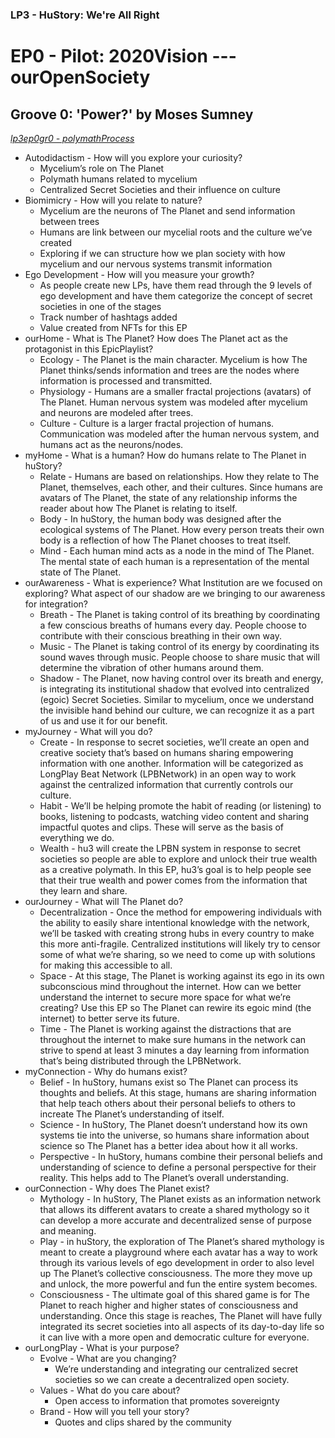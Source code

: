 ### LP3 - HuStory: We're All Right
# EP0 - Pilot: 2020Vision --- ourOpenSociety

## Groove 0: 'Power?' by Moses Sumney
[_lp3ep0gr0 - polymathProcess_]()
  * Autodidactism - How will you explore your curiosity?
    * Mycelium’s role on The Planet
    * Polymath humans related to mycelium
    * Centralized Secret Societies and their influence on culture
  * Biomimicry - How will you relate to nature?
    * Mycelium are the neurons of The Planet and send information between trees
    * Humans are link between our mycelial roots and the culture we’ve created
    * Exploring if we can structure how we plan society with how mycelium and our nervous systems transmit information
  * Ego Development - How will you measure your growth?
    * As people create new LPs, have them read through the 9 levels of ego development and have them categorize the concept of secret societies in one of the stages
    * Track number of hashtags added
    * Value created from NFTs for this EP
* ourHome - What is The Planet? How does The Planet act as the protagonist in this EpicPlaylist?
  * Ecology - The Planet is the main character. Mycelium is how The Planet thinks/sends information and trees are the nodes where information is processed and transmitted.
  * Physiology - Humans are a smaller fractal projections (avatars) of The Planet. Human nervous system was modeled after mycelium and neurons are modeled after trees.
  * Culture - Culture is a larger fractal projection of humans. Communication was modeled after the human nervous system, and humans act as the neurons/nodes.
* myHome - What is a human? How do humans relate to The Planet in huStory?
  * Relate - Humans are based on relationships. How they relate to The Planet, themselves, each other, and their cultures. Since humans are avatars of The Planet, the state of any relationship informs the reader about how The Planet is relating to itself.
  * Body - In huStory, the human body was designed after the ecological systems of The Planet. How every person treats their own body is a reflection of how The Planet chooses to treat itself.
  * Mind - Each human mind acts as a node in the mind of The Planet. The mental state of each human is a representation of the mental state of The Planet.
* ourAwareness - What is experience? What Institution are we focused on exploring? What aspect of our shadow are we bringing to our awareness for integration?
  * Breath - The Planet is taking control of its breathing by coordinating a few conscious breaths of humans every day. People choose to contribute with their conscious breathing in their own way.
  * Music - The Planet is taking control of its energy by coordinating its sound waves through music. People choose to share music that will determine the vibration of other humans around them.
  * Shadow - The Planet, now having control over its breath and energy, is integrating its institutional shadow that evolved into centralized (egoic) Secret Societies. Similar to mycelium, once we understand the invisible hand behind our culture, we can recognize it as a part of us and use it for our benefit.
* myJourney - What will you do?
  * Create - In response to secret societies, we’ll create an open and creative society that’s based on humans sharing empowering information with one another. Information will be categorized as LongPlay Beat Network (LPBNetwork) in an open way to work against the centralized information that currently controls our culture.
  * Habit - We’ll be helping promote the habit of reading (or listening) to books, listening to podcasts, watching video content and sharing impactful quotes and clips. These will serve as the basis of everything we do.
  * Wealth - hu3 will create the LPBN system in response to secret societies so people are able to explore and unlock their true wealth as a creative polymath. In this EP, hu3’s goal is to help people see that their true wealth and power comes from the information that they learn and share.
* ourJourney - What will The Planet do?
  * Decentralization - Once the method for empowering individuals with the ability to easily share intentional knowledge with the network, we’ll be tasked with creating strong hubs in every country to make this more anti-fragile. Centralized institutions will likely try to censor some of what we’re sharing, so we need to come up with solutions for making this accessible to all.
  * Space - At this stage, The Planet is working against its ego in its own subconscious mind throughout the internet. How can we better understand the internet to secure more space for what we’re creating? Use this EP so The Planet can rewire its egoic mind (the internet) to better serve its future.
  * Time - The Planet is working against the distractions that are throughout the internet to make sure humans in the network can strive to spend at least 3 minutes a day learning from information that’s being distributed through the LPBNetwork.
* myConnection - Why do humans exist?
  * Belief - In huStory, humans exist so The Planet can process its thoughts and beliefs. At this stage, humans are sharing information that help teach others about their personal beliefs to others to increate The Planet’s understanding of itself.
  * Science - In huStory, The Planet doesn’t understand how its own systems tie into the universe, so humans share information about science so The Planet has a better idea about how it all works.
  * Perspective - In huStory, humans combine their personal beliefs and understanding of science to define a personal perspective for their reality. This helps add to The Planet’s overall understanding.
* ourConnection - Why does The Planet exist?
  * Mythology - In huStory, The Planet exists as an information network that allows its different avatars to create a shared mythology so it can develop a more accurate and decentralized sense of purpose and meaning.
  * Play - in huStory, the exploration of The Planet’s shared mythology is meant to create a playground where each avatar has a way to work through its various levels of ego development in order to also level up The Planet’s collective consciousness. The more they move up and unlock, the more powerful and fun the entire system becomes.
  * Consciousness - The ultimate goal of this shared game is for The Planet to reach higher and higher states of consciousness and understanding. Once this stage is reaches, The Planet will have fully integrated its secret societies into all aspects of its day-to-day life so it can live with a more open and democratic culture for everyone.
* ourLongPlay - What is your purpose?
  * Evolve - What are you changing?
    * We’re understanding and integrating our centralized secret societies so we can create a decentralized open society.
  * Values - What do you care about?
    * Open access to information that promotes sovereignty
  * Brand - How will you tell your story?
    * Quotes and clips shared by the community